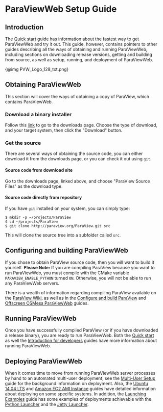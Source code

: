 # ParaViewWeb Setup Guide

## Introduction

The [Quick start](index.html#!/guide/quick_start) guide has information about the fastest way to get ParaViewWeb and try it out.  This guide, however, contains pointers to other guides describing all the ways of obtaining and running ParaViewWeb, including sections on downloading release versions, getting and building from source, as well as setup, running, and deployment of ParaViewWeb.

{@img PVW_Logo_128_txt.png}

## Obtaining ParaViewWeb

This section will cover the ways of obtaining a copy of ParaView, which contains ParaViewWeb.

### Download a binary installer

Follow this [link](http://www.paraview.org/paraview/resources/software.php "Official ParaView Download page") to go to the downloads page.  Choose the type of download, and your target system, then click the "Download" button.

### Get the source

There are several ways of obtaining the source code, you can either download it from the downloads page, or you can check it out using `git`.

#### Source code from download site

Go to the downloads page, linked above, and choose "ParaView Source Files" as the download type.

#### Source code directly from repository

If you have `git` installed on your system, you can simply type:

    $ mkdir -p ~/projects/ParaView
    $ cd ~/projects/ParaView
    $ git clone http://paraview.org/ParaView.git src

This will clone the source tree into a subfolder called `src`.

## Configuring and building ParaViewWeb

If you chose to obtain ParaView source code, then you will want to build it yourself.  __Please Note:__ If you are compiling ParaView because you want to run ParaViewWeb, you must compile with the CMake variable `PARAVIEW_ENABLE_PYTHON` turned `ON`.  Otherwise, you will not be able to run any ParaViewWeb servers.

There is a wealth of information regarding compiling ParaView available on the [ParaView Wiki](http://www.paraview.org/Wiki/ParaView), as well as in the [Configure and build ParaView](index.html#!/guide/configure_and_build) and [Offscreen OSMesa ParaViewWeb](index.html#!/guide/os_mesa) guides.

## Running ParaViewWeb

Once you have successfully compiled ParaView (or if you have downloaded a release binary), you are ready to run ParaViewWeb.  Both the [Quick start](index.html#!/guide/quick_start) as well the [Introduction for developers](index.html#!/guide/developer_howto) guides have more information about running ParaViewWeb.

## Deploying ParaViewWeb

When it comes time to move from running ParaViewWeb server processes by hand to an automated multi-user deployment, see the [Multi-User Setup](index.html#!/guide/multi_user_setup) guide for the background information on deployment.  Also, the [Ubuntu 14.04 LTS](index.html#!/guide/ubuntu_14_04) and [Amazon EC2 AMI Instance](index.html#!/guide/paraviewweb_on_aws_ec2) guides have detailed information about deploying on some specific systems.  In addition, the [Launching Examples](index.html#!/guide/launching_examples) guide has some examples of deployments achievable with the [Python Launcher](index.html#!/guide/python_launcher) and the [Jetty Launcher](index.html#!/guide/jetty_session_manager).
